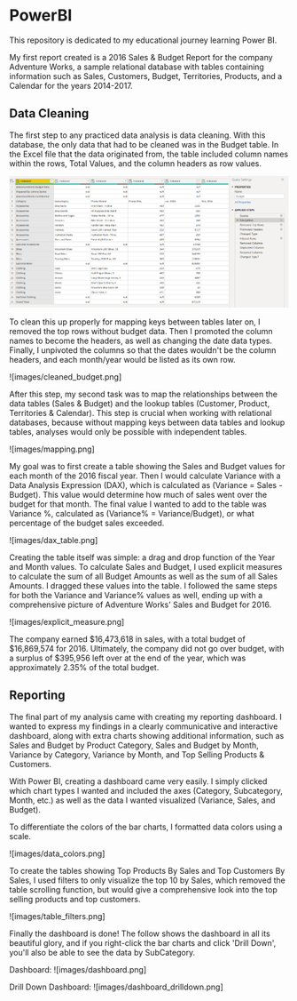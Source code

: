 # PowerBI

This repository is dedicated to my educational journey learning Power BI.

My first report created is a 2016 Sales & Budget Report for the company Adventure Works, a sample relational database with tables containing information such as Sales, Customers, Budget, Territories, Products, and a Calendar for the years 2014-2017.

## Data Cleaning

The first step to any practiced data analysis is data cleaning. With this database, the only data that had to be cleaned was in the Budget table. In the Excel file that the data originated from, the table included column names within the rows, Total Values, and the column headers as row values.

![Uncleaned Budget](images/uncleaned_budget.PNG)

To clean this up properly for mapping keys between tables later on, I removed the top rows without budget data. Then I promoted the column names to become the headers, as well as changing the date data types. Finally, I unpivoted the columns so that the dates wouldn't be the column headers, and each month/year would be listed as its own row. 

![images/cleaned_budget.png]

After this step, my second task was to map the relationships between the data tables (Sales & Budget) and the lookup tables (Customer, Product, Territories & Calendar). This step is crucial when working with relational databases, because without mapping keys between data tables and lookup tables, analyses would only be possible with independent tables.

![images/mapping.png]

My goal was to first create a table showing the Sales and Budget values for each month of the 2016 fiscal year. Then I would calculate Variance with a Data Analysis Expression (DAX), which is calculated as (Variance = Sales - Budget). This value would determine how much of sales went over the budget for that month. The final value I wanted to add to the table was Variance %, calculated as (Variance% = Variance/Budget), or what percentage of the budget sales exceeded.

![images/dax_table.png]

Creating the table itself was simple: a drag and drop function of the Year and Month values. To calculate Sales and Budget, I used explicit measures to calculate the sum of all Budget Amounts as well as the sum of all Sales Amounts. I dragged these values into the table. I followed the same steps for both the Variance and Variance% values as well, ending up with a comprehensive picture of Adventure Works' Sales and Budget for 2016. 

![images/explicit_measure.png]

The company earned $16,473,618 in sales, with a total budget of $16,869,574 for 2016. Ultimately, the company did not go over budget, with a surplus of $395,956 left over at the end of the year, which was approximately 2.35% of the total budget.

## Reporting

The final part of my analysis came with creating my reporting dashboard. I wanted to express my findings in a clearly communicative and interactive dashboard, along with extra charts showing additional information, such as Sales and Budget by Product Category, Sales and Budget by Month, Variance by Category, Variance by Month, and Top Selling Products & Customers. 

With Power BI, creating a dashboard came very easily. I simply clicked which chart types I wanted and included the axes (Category, Subcategory, Month, etc.) as well as the data I wanted visualized (Variance, Sales, and Budget).

To differentiate the colors of the bar charts, I formatted data colors using a scale. 

![images/data_colors.png]

To create the tables showing Top Products By Sales and Top Customers By Sales, I used filters to only visualize the top 10 by Sales, which removed the table scrolling function, but would give a comprehensive look into the top selling products and top customers. 

![images/table_filters.png]

Finally the dashboard is done! The follow shows the dashboard in all its beautiful glory, and if you right-click the bar charts and click 'Drill Down', you'll also be able to see the data by SubCategory.

Dashboard:
![images/dashboard.png]

Drill Down Dashboard:
![images/dashboard_drilldown.png]



